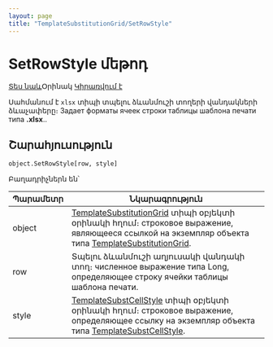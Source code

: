 ```yaml
---
layout: page
title: "TemplateSubstitutionGrid/SetRowStyle"
---
```


# SetRowStyle մեթոդ

[Տես նաև](../TemplateSubstitutionGrid.md)Օրինակ [Կիրառվում է](../TemplateSubstitutionGrid.md)

Սահմանում է `xlsx` տիպի տպելու ձևանմուշի տողերի վանդակների ձևաչափերը։
Задает форматы ячеек строки таблицы шаблона печати типа <strong>.xlsx</strong>..

## Շարահյուսություն

```as4x
object.SetRowStyle[row, style]
```

Բաղադրիչներն են՝


| Պարամետր | Նկարագրություն |
|--|--|
| object | [TemplateSubstitutionGrid](../TemplateSubstitutionGrid.html) տիպի օբյեկտի օրինակի հղում։ строковое выражение, являющееся ссылкой на экземпляр объекта типа [TemplateSubstitutionGrid](../TemplateSubstitutionGrid.html). |
|  row | Տպելու ձևանմուշի աղյուսակի վանդակի տող։ численное выражение типа Long, oпределяющее строку ячейки таблицы шаблона печати. |
|  style | [TemplateSubstCellStyle](../TemplateSubstCellStyle.html) տիպի օբյեկտի օրինակի հղում։ строковое выражение, oпределяющее ссылку на экземпляр объекта типа [TemplateSubstCellStyle](../TemplateSubstCellStyle.html). |

